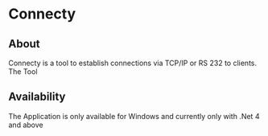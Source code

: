 # Connecty

## About
Connecty is a tool to establish connections via TCP/IP or RS 232 to clients. The Tool 

## Availability
The Application is only available for Windows and currently only with .Net 4 and above
